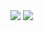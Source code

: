 <!--### Hi there 👋 -->


<img src="https://github-readme-stats.vercel.app/api?username=ksurl&count_private=true&show_icons=true&include_all_commits=true" />

<img src="https://github-readme-stats.vercel.app/api/top-langs/?username=ksurl&layout=compact" />

<!--
**ksurl/ksurl** is a ✨ _special_ ✨ repository because its `README.md` (this file) appears on your GitHub profile.

Here are some ideas to get you started:

- 🔭 I’m currently working on ...
- 🌱 I’m currently learning ...
- 👯 I’m looking to collaborate on ...
- 🤔 I’m looking for help with ...
- 💬 Ask me about ...
- 📫 How to reach me: ...
- 😄 Pronouns: ...
- ⚡ Fun fact: ...
-->
